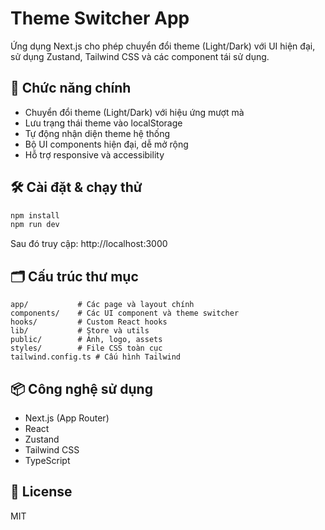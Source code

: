 # Theme Switcher App

Ứng dụng Next.js cho phép chuyển đổi theme (Light/Dark) với UI hiện đại, sử dụng Zustand, Tailwind CSS và các component tái sử dụng.

## 🚀 Chức năng chính

- Chuyển đổi theme (Light/Dark) với hiệu ứng mượt mà
- Lưu trạng thái theme vào localStorage
- Tự động nhận diện theme hệ thống
- Bộ UI components hiện đại, dễ mở rộng
- Hỗ trợ responsive và accessibility

## 🛠️ Cài đặt & chạy thử

```bash
npm install
npm run dev
```

Sau đó truy cập: http://localhost:3000

## 🗂️ Cấu trúc thư mục

```
app/           # Các page và layout chính
components/    # Các UI component và theme switcher
hooks/         # Custom React hooks
lib/           # Store và utils
public/        # Ảnh, logo, assets
styles/        # File CSS toàn cục
tailwind.config.ts # Cấu hình Tailwind
```

## 📦 Công nghệ sử dụng

- Next.js (App Router)
- React
- Zustand
- Tailwind CSS
- TypeScript

## 📄 License

MIT
